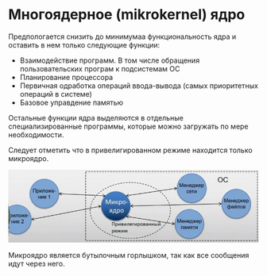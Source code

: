 Многоядерное (mikrokernel) ядро
========================

Предпологается снизить до минимумаа функциональность ядра и оставить в нем только следующие функции:
- Взаимодействие программ. В том числе обращения пользовательских програм к подсистемам ОС
- Планирование процессора
- Первичная одработка операций ввода-вывода (самых приоритетных операций в системе)
- Базовое управдение памятью

Остальные функции ядра выделяются в отдельные специализированные программы, которые можно загружать по мере необходимости.

 Следует отметить что в привелигированном режиме находится только микроядро.
 
 ![mikrokernel_architecture](../../media/qownnotes-media-QmQqFe.png)

Микроядро является бутылочным горлышком, так как все сообщения идут через него.